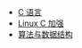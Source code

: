 - [C 语言](https://treelingleaf.github.io/Embedded.doc/#/)
- [Linux C 加强](https://treelingleaf.github.io/LinuxC.doc/#/)
- [算法与数据结构](https://treelingleaf.github.io/data-structure/#/)
